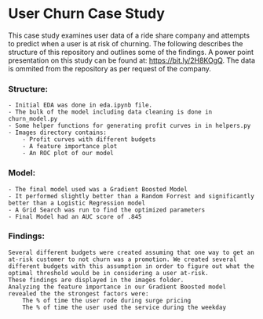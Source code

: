 # User Churn Case Study

This case study examines user data of a ride share company and attempts to predict when a user is at risk of churning. The following describes the structure of this repository and outlines some of the findings. A power point presentation on this study can be found at: https://bit.ly/2H8KOgQ. The data is ommited from the repository as per request of the company.

### Structure:

    - Initial EDA was done in eda.ipynb file.
    - The bulk of the model including data cleaning is done in churn_model.py
    - Some helper functions for generating profit curves in in helpers.py
    - Images directory contains:
        - Profit curves with different budgets
        - A feature importance plot
        - An ROC plot of our model

### Model:

    - The final model used was a Gradient Boosted Model
    - It performed slightly better than a Random Forrest and significantly better than a Logistic Regression model
    - A Grid Search was run to find the optimized parameters
    - Final Model had an AUC score of .845

### Findings:

    Several different budgets were created assuming that one way to get an at-risk customer to not churn was a promotion. We created several different budgets with this assumption in order to figure out what the optimal threshold would be in considering a user at-risk.
    These findings are displayed in the images folder.
    Analyzing the feature importance in our Gradient Boosted model revealed the the strongest factors were:
        The % of time the user rode during surge pricing
        The % of time the user used the service during the weekday
